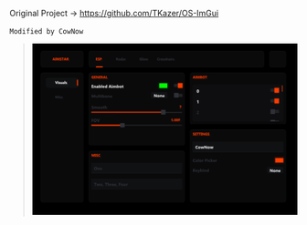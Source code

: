 Original Project -> https://github.com/TKazer/OS-ImGui

`Modified by CowNow`

> <img src = "https://github.com/C0WN0W/OSImgui-Factura/blob/main/Image/WindowImage.png" width = 800/>
